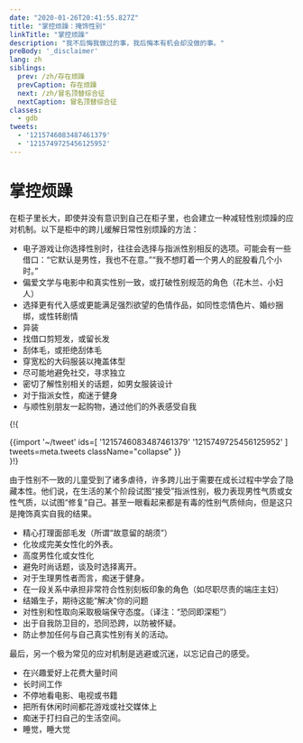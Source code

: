 ```yaml
---
date: "2020-01-26T20:41:55.827Z"
title: "掌控烦躁：掩饰性别"
linkTitle: "掌控烦躁"
description: "我不后悔我做过的事，我后悔本有机会却没做的事。"
preBody: '_disclaimer'
lang: zh
siblings:
  prev: /zh/存在烦躁
  prevCaption: 存在烦躁
  next: /zh/冒名顶替综合征
  nextCaption: 冒名顶替综合征
classes:
  - gdb
tweets:
  - '1215746083487461379'
  - '1215749725456125952'
---
```


# 掌控烦躁

在柜子里长大，即使并没有意识到自己在柜子里，也会建立一种减轻性别烦躁的应对机制。以下是柜中的跨儿缓解日常性别烦躁的方法：

- 电子游戏让你选择性别时，往往会选择与指派性别相反的选项。可能会有一些借口：“它默认是男性，我也不在意。”“我不想盯着一个男人的屁股看几个小时。”
- 偏爱文学与电影中和真实性别一致，或打破性别规范的角色（花木兰、小妇人）
- 选择更有代入感或更能满足强烈欲望的色情作品，如同性恋情色片、婚纱捆绑，或性转剧情
- 异装
- 找借口剪短发，或留长发
- 刮体毛，或拒绝刮体毛
- 穿宽松的大码服装以掩盖体型
- 尽可能地避免社交，寻求独立
- 密切了解性别相关的话题，如男女服装设计
- 对于指派女性，痴迷于健身
- 与顺性别朋友一起购物，通过他们的外表感受自我

{!{ <div class="gutter">{{import '~/tweet' ids=[
  '1215746083487461379'
  '1215749725456125952'
] tweets=meta.tweets className="collapse" }}</div> }!}

由于性别不一致的儿童受到了诸多虐待，许多跨儿出于需要在成长过程中学会了隐藏本性。他们说，在生活的某个阶段试图“接受”指派性别，极力表现男性气质或女性气质，以试图“修复”自己。甚至一眼看起来都是有毒的性别气质倾向，但是这只是掩饰真实自我的结果。

- 精心打理面部毛发（所谓“故意留的胡须”）
- 化妆成完美女性化的外表。
- 高度男性化或女性化
- 避免时尚话题，谈及时选择离开。
- 对于生理男性者而言，痴迷于健身。
- 在一段关系中承担非常符合性别刻板印象的角色（如尽职尽责的端庄主妇）
- 结婚生子，期待这能“解决”你的问题
- 对性别和性取向采取极端保守态度。（译注：“恐同即深柜”）
- 出于自我防卫目的，恐同恐跨，以防被怀疑。
- 防止参加任何与自己真实性别有关的活动。

最后，另一个极为常见的应对机制是逃避或沉迷，以忘记自己的感受。

- 在兴趣爱好上花费大量时间
- 长时间工作
- 不停地看电影、电视或书籍
- 把所有休闲时间都花游戏或社交媒体上
- 痴迷于打扫自己的生活空间。
- 睡觉，睡大觉
